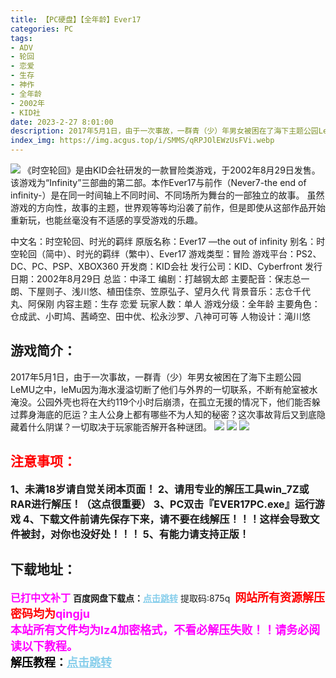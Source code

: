 ```yaml
---
title: 【PC硬盘】【全年龄】Ever17
categories: PC
tags:
- ADV
- 轮回
- 恋爱
- 生存
- 神作
- 全年龄
- 2002年
- KID社
date: 2023-2-27 8:01:00
description: 2017年5月1日，由于一次事故，一群青（少）年男女被困在了海下主题公园LeMU之中，leMu因为海水漫溢切断了他们与外界的一切联系，不断有舱室被水淹没。公园外壳也将在大约119个小时后崩溃，在孤立无援的情况下，他们能否躲过葬身海底的厄运？主人公身上都有哪些不为人知的秘密？这次事故背后又到底隐藏着什么阴谋？一切取决于玩家能否解开各种谜团。
index_img: https://img.acgus.top/i/SMMS/qRPJOlEWzUsFVi.webp
---
```

![](https://img.acgus.top/i/SMMS/qRPJOlEWzUsFVi.webp)
《时空轮回》是由KID会社研发的一款冒险类游戏，于2002年8月29日发售。该游戏为“Infinity”三部曲的第二部。本作Ever17与前作（Never7-the end of infinity-）是在同一时间轴上不同时间、不同场所为舞台的一部独立的故事。
虽然游戏的方向性，故事的主题，世界观等等均沿袭了前作，但是即使从这部作品开始重新玩，也能丝毫没有不适感的享受游戏的乐趣。

中文名：时空轮回、时光的羁绊
原版名称：Ever17 —the out of infinity
别名：时空轮回（简中）、时光的羁绊（繁中）、Ever17
游戏类型：冒险
游戏平台：PS2、DC、PC、PSP、XBOX360
开发商：KID会社
发行公司：KID、Cyberfront
发行日期：2002年8月29日
总监：中泽工
编剧：打越钢太郎
主要配音：保志总一朗、下屋则子、浅川悠、植田佳奈、笠原弘子、望月久代
背景音乐：志仓千代丸、阿保刚
内容主题：生存 恋爱
玩家人数：单人
游戏分级：全年龄
主要角色：仓成武、小町鸠、茜崎空、田中优、松永沙罗、八神可可等
人物设计：滝川悠

## 游戏简介：
2017年5月1日，由于一次事故，一群青（少）年男女被困在了海下主题公园LeMU之中，leMu因为海水漫溢切断了他们与外界的一切联系，不断有舱室被水淹没。公园外壳也将在大约119个小时后崩溃，在孤立无援的情况下，他们能否躲过葬身海底的厄运？主人公身上都有哪些不为人知的秘密？这次事故背后又到底隐藏着什么阴谋？一切取决于玩家能否解开各种谜团。
![](https://img.acgus.top/i/SMMS/JIrtSZw9nBjmgf.webp)
![](https://img.acgus.top/i/SMMS/udLmsIvpVDPf1UM.webp)
![](https://img.acgus.top/i/SMMS/Qya9swBkoZYXV3m.webp)





## <font color=#FF0000 >注意事项：</font>
<font size=3><b>1、未满18岁请自觉关闭本页面！
2、请用专业的解压工具win_7Z或RAR进行解压！（这点很重要）
3、PC双击『EVER17PC.exe』运行游戏
4、下载文件前请先保存下来，请不要在线解压！！！这样会导致文件被封，对你也没好处！！！
5、有能力请支持正版！</b></font>

## 下载地址：
<font color=#FF00FF size=3><b>已打中文补丁</b></font>
<b>百度网盘下载点：</b><a href="https://pan.baidu.com/s/1UCO5DeH4d2qEgG_W5U2HNw?pwd=875q" style="color: #87CEEB;"><b>点击跳转</b></a> 提取码:875q
<a style="padding: 0" href="https://post.qingju.org/AD/"><img style="max-width:100%" src="https://img.acgus.top/i/2024/07/478f689b8021d8d499ab43d21acf137a.gif" alt=""></a>
<b><font color=#FF0000 size=4>网站所有资源解压密码均为</b></font><b><font color=#FF00FF size=4>qingju</font><font color=#FF0000 ></font></b><br><b><font color=#FF00FF size=4>本站所有文件均为lz4加密格式，不看必解压失败！！请务必阅读以下教程。</b></font><br><b><font color=#000 size=4>解压教程：</b><a href="https://post.qingju.org/tutorial/000/" style="color: #87CEEB;"><b>点击跳转</b></a>